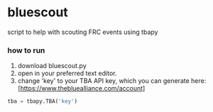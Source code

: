 # bluescout
script to help with scouting FRC events using tbapy

### how to run
1. download bluescout.py
2. open in your preferred text editor.
3. change 'key' to your TBA API key, which you can generate here: [https://www.thebluealliance.com/account]
```python
tba = tbapy.TBA('key')
```
